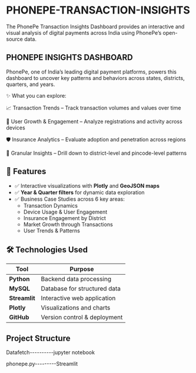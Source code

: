 # PHONEPE-TRANSACTION-INSIGHTS
The PhonePe Transaction Insights Dashboard provides an interactive and visual analysis of digital payments across India using PhonePe’s open-source data.

## PHONEPE INSIGHTS DASHBOARD

PhonePe, one of India’s leading digital payment platforms, powers this dashboard to uncover key patterns and behaviors across states, districts, quarters, and years.

✨ What you can explore:

📈 Transaction Trends – Track transaction volumes and values over time

👤 User Growth & Engagement – Analyze registrations and activity across devices

🛡 Insurance Analytics – Evaluate adoption and penetration across regions

📍 Granular Insights – Drill down to district-level and pincode-level patterns

## 🚀 Features  

- ✅ Interactive visualizations with **Plotly** and **GeoJSON maps**  
- ✅ **Year & Quarter filters** for dynamic data exploration  
- ✅ Business Case Studies across 6 key areas:  
  - Transaction Dynamics  
  - Device Usage & User Engagement  
  - Insurance Engagement by District  
  - Market Growth through Transactions  
  - User Trends & Patterns
 
  
## 🛠 Technologies Used  

| Tool       | Purpose                              |
|------------|--------------------------------------|
| **Python** | Backend data processing              |
| **MySQL**  | Database for structured data         |
| **Streamlit** | Interactive web application       |
| **Plotly** | Visualizations and charts            |  |
| **GitHub** | Version control & deployment         |


##  Project Structure  

Datafetch----------jupyter notebook

phonepe.py---------Streamlit



 
